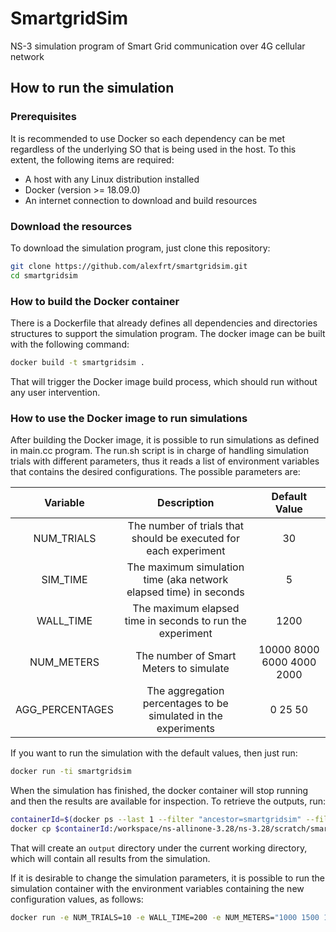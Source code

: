 # SmartgridSim
NS-3 simulation program of Smart Grid communication over 4G cellular network

## How to run the simulation
### Prerequisites
It is recommended to use Docker so each dependency can be met regardless of the underlying SO that is being used in the host. To this extent, the following items are required:
- A host with any Linux distribution installed
- Docker (version >= 18.09.0)
- An internet connection to download and build resources

### Download the resources
To download the simulation program, just clone this repository:
```bash
git clone https://github.com/alexfrt/smartgridsim.git
cd smartgridsim
```

### How to build the Docker container
There is a Dockerfile that already defines all dependencies and directories structures to support the simulation program. The docker image can be built with the following command:
```bash
docker build -t smartgridsim .
```
That will trigger the Docker image build process, which should run without any user intervention.

### How to use the Docker image to run simulations
After building the Docker image, it is possible to run simulations as defined in main.cc program. The run.sh script is in charge of handling simulation trials with different parameters, thus it reads a list of environment variables that contains the desired configurations. The possible parameters are:

| Variable          | Description                                                       | Default Value             |
| :---------------: | :---------------------------------------------------------------: | :-----------------------: |
| NUM_TRIALS        | The number of trials that should be executed for each experiment  | 30                        |
| SIM_TIME          | The maximum simulation time (aka network elapsed time) in seconds | 5                         |
| WALL_TIME         | The maximum elapsed time in seconds to run the experiment         | 1200                      |
| NUM_METERS        | The number of Smart Meters to simulate                            | 10000 8000 6000 4000 2000 |
| AGG_PERCENTAGES   | The aggregation percentages to be simulated in the experiments    | 0 25 50                   |

If you want to run the simulation with the default values, then just run:
```bash
docker run -ti smartgridsim
```

When the simulation has finished, the docker container will stop running and then the results are available for inspection. To retrieve the outputs, run:
```bash
containerId=$(docker ps --last 1 --filter "ancestor=smartgridsim" --filter="status=exited" -q) # Get the container ID
docker cp $containerId:/workspace/ns-allinone-3.28/ns-3.28/scratch/smartgridsim/outputs . # Copy the outputs from the container
```

That will create an `output` directory under the current working directory, which will contain all results from the simulation.

If it is desirable to change the simulation parameters, it is possible to run the simulation container with the environment variables containing the new configuration values, as follows:

```bash
docker run -e NUM_TRIALS=10 -e WALL_TIME=200 -e NUM_METERS="1000 1500 1700" -e AGG_PERCENTAGES="10 20 30" -ti smartgridsim
```
